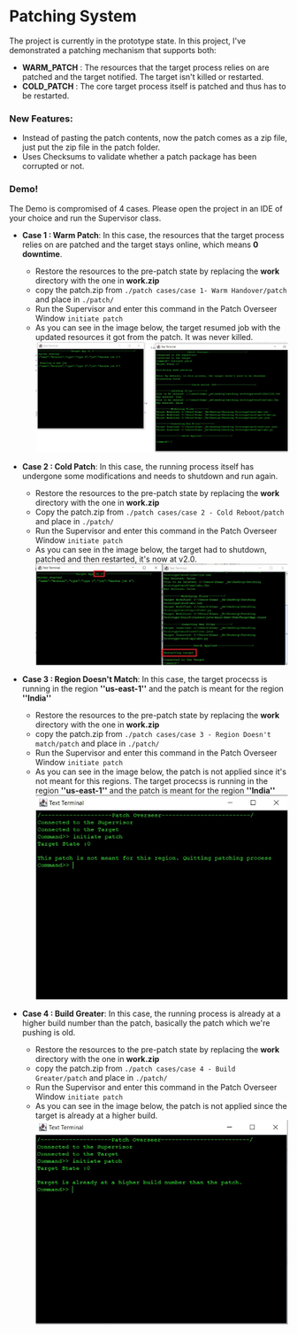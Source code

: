 # Patching System
The project is currently in the prototype state. In this project, I've demonstrated a patching mechanism that supports both:
- **WARM_PATCH** : The resources that the target process relies on are patched and the target notified. The target isn't killed or restarted.
- **COLD_PATCH** : The core target process itself is patched and thus has to be restarted. 

### New Features:
 - Instead of pasting the patch contents, now the patch comes as a zip file, just put the zip file in the patch folder.
 - Uses Checksums to validate whether a patch package has been corrupted or not.

### Demo!
 The Demo is compromised of 4 cases. Please open the project in an IDE of your choice and run the Supervisor class.
- **Case 1 : Warm Patch**: In this case, the resources that the target process relies on are patched and the target stays online, which means **0 downtime**.
    - Restore the resources to the pre-patch state by replacing the **work** directory with the one in **work.zip** 
    - copy the patch.zip from `./patch cases/case 1- Warm Handover/patch` and place in `./patch/`
    - Run the Supervisor and enter this command in the Patch Overseer Window `initiate patch`
    - As you can see in the image below, the target resumed job with the updated resources it got from the patch. It was never killed.
![alt text](https://raw.githubusercontent.com/s1mar/Patching-Mechanism/main/pics/case1_postpatch.jpg?raw=true)

- **Case 2 : Cold Patch**: In this case, the running process itself has undergone some modifications and needs to shutdown and run again.
    - Restore the resources to the pre-patch state by replacing the **work** directory with the one in **work.zip** 
    - Copy the patch.zip from `./patch cases/case 2 - Cold Reboot/patch` and place in `./patch/`
    - Run the Supervisor and enter this command in the Patch Overseer Window `initiate patch`
    - As you can see in the image below, the target had to shutdown, patched and then restarted, it's now at v2.0.
    ![alt text](https://raw.githubusercontent.com/s1mar/Patching-Mechanism/main/pics/case2_postpatch.jpg?raw=true)
- **Case 3 : Region Doesn't Match**: In this case, the target procecss is running in the region **''us-east-1''** and the patch is meant for the region **''India''**
    - Restore the resources to the pre-patch state by replacing the **work** directory with the one in **work.zip** 
    - copy the patch.zip from `./patch cases/case 3 - Region Doesn't match/patch` and place in `./patch/`
    - Run the Supervisor and enter this command in the Patch Overseer Window `initiate patch`
    - As you can see in the image below, the patch is not applied since it's not meant for this regions. The target procecss is running in the region **''us-east-1''** and the patch is meant for the region **''India''**
![alt text](https://raw.githubusercontent.com/s1mar/Patching-Mechanism/main/pics/case3.jpg?raw=true)
- **Case 4 : Build Greater**: In this case, the running process is already at a higher build number than the patch, basically the patch which we're pushing is old.
    - Restore the resources to the pre-patch state by replacing the **work** directory with the one in **work.zip** 
    - copy the patch.zip from `./patch cases/case 4 - Build Greater/patch` and place in `./patch/`
    - Run the Supervisor and enter this command in the Patch Overseer Window `initiate patch`
    - As you can see in the image below, the patch is not applied since the target is already at a higher build.
![alt text](https://raw.githubusercontent.com/s1mar/Patching-Mechanism/main/pics/case4.jpg?raw=true)
